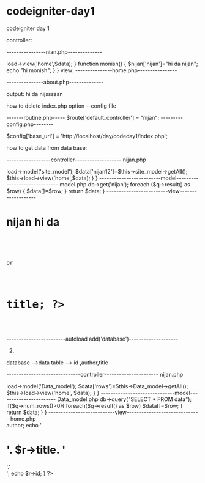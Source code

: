 codeigniter-day1
================

codeigniter day 1


controller:

----------------nian.php--------------

<?php 


class nijan extends CI_Controller
{
  function index()
	{
		$data['hi']="hi da nijssssan";
                $data['ji']="hi da nijssssan";
		
		echo "hello world";
		
		
		
		$this->load->view('home',$data);
		}
	function monish()
	{
	
	      $nijan['nijan']="hi da nijan";
	      
	      
	
		echo "hi monish";
	}
}

view:

---------------home.php----------------


<?php $hi ?>
<?php $hi ?>
---------------about.php--------------


<?php $nijan ?>

output:
hi da nijssssan







how to delete index.php option --config file

  -------routine.php-----
$route['default_controller'] = "nijan";
---------config.php--------

$config['base_url']	= 'http://localhost/day/codeday1/index.php';







how to get data from data base:



------------------controller-------------------
nijan.php


<?php 


class Nijan extends CI_Controller
{
	function index()
	{

		$this->load->model('site_model');
		
		$data['nijan12']=$this->site_model->getAll();
		$this->load->view('home',$data);
		
	}
}


-------------------------model------------------------------

model.php


<?php


class Site_model extends  CI_Model
{
	function getAll(){
	
	
		
		$q = $this->db->get('nijan');
		
	
		foreach ($q->result() as $row)
		{
		$data[]=$row;
		}
		return $data;
		}
	
	
-------------------------view-------------------
<?php ?>
<!DOCTYPE html PUBLIC "-//W3C//DTD HTML 4.01 Transitional//EN" "http://www.w3.org/TR/html4/loose.dtd">
<html>
<head>
<meta http-equiv="Content-Type" content="text/html; charset=UTF-8">
<title>Insert title here</title>
</head>
<body>
 
</br>
<h1>nijan hi da</h1> 
<pre>

<?php  print_r($nijan12)?>


or

<div><?php foreach ($nijan12 as $row):?>
<h1><?php echo $row->title; ?> </h1>
<?php endforeach;?>
</pre>
</body>
</html>

------------------------autoload add('database')--------------------

 
 2.
 
database -->data table --> id ,author,title

------------------------------controller----------------------
nijan.php
<?php
class nijan1 extends CI_Controller{
	
	function index(){
	
	$this->load->model('Data_model');
   $data['rows']=$this->Data_model->getAll();	
	$this->load->view('home', $data);
	}

}

------------------------------model-----------------------
Data_model.php

<?php
class Data_model extends CI_Model
{
	
	function getAll() {
 $q=$this->db->query("SELECT * FROM data");
		
if($q->num_rows()>0){ 
	foreach($q->result() as $row)
	
	$data[]=$row;
	}
	
	return $data;
	
	}	
	
}

---------------------------view------------------------------
home.php


<!DOCTYPE html PUBLIC "-//W3C//DTD HTML 4.01 Transitional//EN" "http://www.w3.org/TR/html4/loose.dtd">
<html>
<head>
<meta http-equiv="Content-Type" content="text/html; charset=UTF-8">
<title>Insert title here</title>
</head>
<body>
<div><?php foreach ($rows as $r){
	echo $r->author;
	echo '<h1>'. $r->title. '</h1>'.'</br>';

echo $r->id;


}
?>

</div>
</body>
</html>







